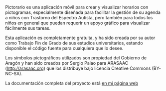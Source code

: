 Pictorario es una aplicación móvil para crear y visualizar horarios con pictogramas, especialmente diseñada para facilitar la gestión de su agenda a niños con Trastorno del Espectro Autista, pero también para todos los niños en general que puedan requerir un apoyo gráfico para visualizar fácilmente sus tareas.

Esta aplicación es completamente gratuita, y ha sido creada por su autor como Trabajo Fin de Grado de sus estudios universitarios, estando disponible el código fuente para cualquiera que lo desee.

Los símbolos pictográficos utilizados son propiedad del Gobierno de Aragón y han sido creados por Sergio Palao para ARASAAC (http://arasaac.org) que los distribuye bajo licencia Creative Commons (BY-NC-SA).

La documentación completa del proyecto está [en mi página web](https://blog.ganso.org/proyectos/pictorario)
